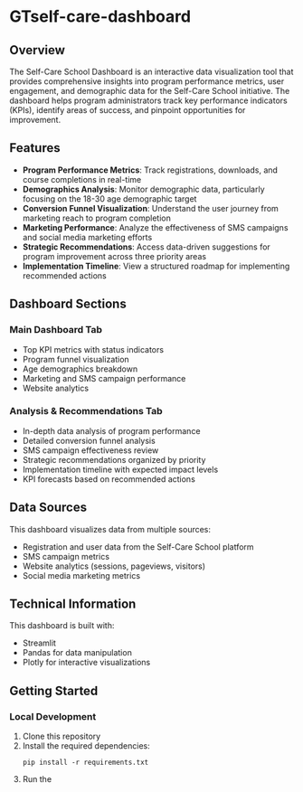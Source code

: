 # GTself-care-dashboard

## Overview

The Self-Care School Dashboard is an interactive data visualization tool that provides comprehensive insights into program performance metrics, user engagement, and demographic data for the Self-Care School initiative. The dashboard helps program administrators track key performance indicators (KPIs), identify areas of success, and pinpoint opportunities for improvement.

## Features

- **Program Performance Metrics**: Track registrations, downloads, and course completions in real-time
- **Demographics Analysis**: Monitor demographic data, particularly focusing on the 18-30 age demographic target
- **Conversion Funnel Visualization**: Understand the user journey from marketing reach to program completion
- **Marketing Performance**: Analyze the effectiveness of SMS campaigns and social media marketing efforts
- **Strategic Recommendations**: Access data-driven suggestions for program improvement across three priority areas
- **Implementation Timeline**: View a structured roadmap for implementing recommended actions

## Dashboard Sections

### Main Dashboard Tab

- Top KPI metrics with status indicators
- Program funnel visualization
- Age demographics breakdown
- Marketing and SMS campaign performance
- Website analytics

### Analysis & Recommendations Tab

- In-depth data analysis of program performance
- Detailed conversion funnel analysis
- SMS campaign effectiveness review
- Strategic recommendations organized by priority
- Implementation timeline with expected impact levels
- KPI forecasts based on recommended actions

## Data Sources

This dashboard visualizes data from multiple sources:

- Registration and user data from the Self-Care School platform
- SMS campaign metrics
- Website analytics (sessions, pageviews, visitors)
- Social media marketing metrics

## Technical Information

This dashboard is built with:

- Streamlit
- Pandas for data manipulation
- Plotly for interactive visualizations

## Getting Started

### Local Development

1. Clone this repository
2. Install the required dependencies:
   ```
   pip install -r requirements.txt
   ```
3. Run the
